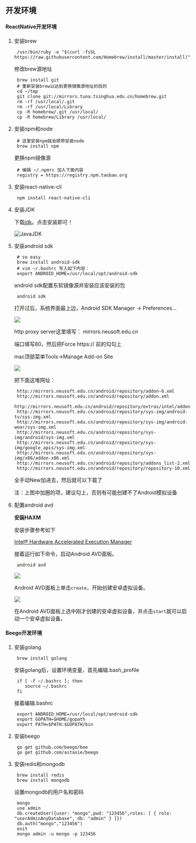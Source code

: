 ## 开发环境

#### ReactNative开发环境

1. 安装brew

        /usr/bin/ruby -e "$(curl -fsSL https://raw.githubusercontent.com/Homebrew/install/master/install)"

    修改brew源地址

        brew install git
        # 重新安装brew以达到更换镜像源地址的目的
        cd ~/tmp
        git clone git://mirrors.tuna.tsinghua.edu.cn/homebrew.git
        rm -rf /usr/local/.git
        rm -rf /usr/local/Library
        cp -R homebrew/.git /usr/local/
        cp -R homebrew/Library /usr/local/

2. 安装npm和node

        # 这里安装npm就会顺带安装node
        brew install npm

    更换npm镜像源

        # 编辑 ~/.npmrc 加入下面内容
        registry = https://registry.npm.taobao.org

3. 安装react-native-cli

        npm install react-native-cli
        
4. 安装JDK

    下载[jdk](http://www.oracle.com/technetwork/java/javase/downloads/jdk7-downloads-1880260.html)。点击安装即可！

    ![JavaJDK](images/JavaJDK.png)

5. 安装android sdk

        # so easy
        brew install android-sdk
        # vim ~/.bashrc 写入如下内容：
        export ANDROID_HOME=/usr/local/opt/android-sdk

    android sdk配置东软镜像源并安装应该安装的包

        android sdk

    打开过后，系统界面最上边，Android SDK Manager -> Preferences...

    ![](images/AndroidSDKManager.png)

    http proxy server这里填写： mirrors.neusoft.edu.cn

    端口填写80，然后把Force https:// 前的勾勾上
    
    mac顶部菜单Tools->Manage Add-on Site

    ![](images/AddOnSite.png)

    把下面这堆网址：

        http://mirrors.neusoft.edu.cn/android/repository/addon-6.xml 
        http://mirrors.neusoft.edu.cn/android/repository/addon.xml 
        http://mirrors.neusoft.edu.cn/android/repository/extras/intel/addon.xml 
        http://mirrors.neusoft.edu.cn/android/repository/sys-img/android-tv/sys-img.xml 
        http://mirrors.neusoft.edu.cn/android/repository/sys-img/android-wear/sys-img.xml 
        http://mirrors.neusoft.edu.cn/android/repository/sys-img/android/sys-img.xml 
        http://mirrors.neusoft.edu.cn/android/repository/sys-img/google_apis/sys-img.xml 
        http://mirrors.neusoft.edu.cn/android/repository/sys-img/x86/addon-x86.xml 
        http://mirrors.neusoft.edu.cn/android/repository/addons_list-2.xml 
        http://mirrors.neusoft.edu.cn/android/repository/repository-10.xml

    全手动New加进去，然后就可以下载了

    注：上图中加圈的项，建议勾上，否则有可能创建不了Android模拟设备

6. 配置android avd

    **安装HAXM**

    安装步骤参考如下

    [Intel® Hardware Accelerated Execution Manager](https://software.intel.com/en-us/android/articles/intel-hardware-accelerated-execution-manager)

    接着运行如下命令，启动Android AVD面板。

        android avd

    ![](images/AndroidAVD.png)

    Android AVD面板上单击`create`，开始创建安卓虚拟设备。

    ![](images/CreateAVD.png)

    在Android AVD面板上选中刚才创建的安卓虚拟设备，并点击`start`就可以启动一个安卓虚拟设备。

#### Beego开发环境

1. 安装golang

        brew install golang

    安装golang后，设置环境变量，首先编辑.bash_profile

        if [ -f ~/.bashrc ]; then
           source ~/.bashrc
        fi
    
    接着编辑.bashrc
    
        export ANDROID_HOME=/usr/local/opt/android-sdk
        export GOPATH=$HOME/gopath
        export PATH=$PATH:$GOPATH/bin

2. 安装beego

        go get github.com/beego/bee
        go get github.com/astaxie/beego
        
3. 安装redis和mongodb

        brew install redis
        brew install mongodb
        
    设置mongodb的用户名和密码
    
        mongo
        use admin
        db.createUser({user: "mongo",pwd: "123456",roles: [ { role: "userAdminAnyDatabase", db: "admin" } ]})
        db.auth("mongo","123456")
        exit
        mongo admin -u mongo -p 123456



